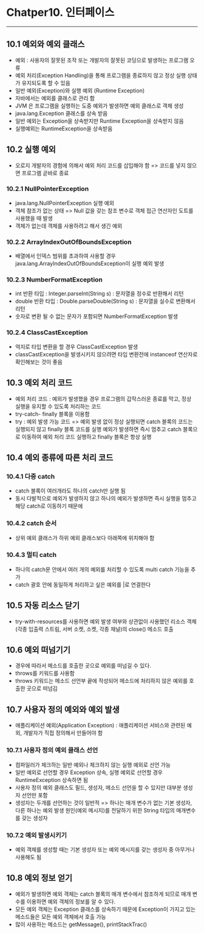 # Chatper10. 인터페이스
<hr/>

## 10.1 예외와 예외 클래스
- 예외 : 사용자의 잘못된 조작 또는 개발자의 잘못된 코딩으로 발생하는 프로그램 오류
- 예외 처리(Exception Handling)을 통해 프로그램을 종료하지 않고 정상 실행 상태가 유지되도록 할 수 있음
- 일반 예외(Exception)와 실행 예외 (Runtime Exception)
- 자바에서는 예외를 클래스로 관리 함
- JVM 은 프로그램을 실행하는 도중 예외가 발생하면 예외 클래스로 객체 생성
- java.lang.Exception 클래스를 상속 받음
- 일반 예외는 Exception을 상속받지만 Runtime Exception을 상속받지 않음
- 실행예외는 RuntimeException을 상속받음

## 10.2 실행 예외
- 오로지 개발자의 경험에 의해서 예외 처리 코드를 삽입해야 함 => 코드를 넣지 않으면 프로그램 곧바로 종료

### 10.2.1 NullPointerException
- java.lang.NullPointerException 실행 예외
- 객체 참조가 없는 상태 => Null 값을 갖는 참조 변수로 객체 접근 연산자인 도트를 사용했을 때 발생
- 객체가 없는데 객체를 사용하려고 해서 생긴 예외

### 10.2.2 ArrayIndexOutOfBoundsException
- 배열에서 인덱스 범위를 초과하여 사용할 경우 java.lang.ArrayIndexOutOfBoundsException이 실행 예외 발생

### 10.2.3 NumberFormatException
- int 반환 타입 : Integer.parseInt(String s) : 문자열을 정수로 반환해서 리턴
- double 반환 타입 : Double.parseDouble(String s) : 문자열을 실수로 변환해서 리턴
- 숫자로 변환 될 수 없는 문자가 포함되면 NumberFormatException 발생

### 10.2.4 ClassCastException
- 억지로 타입 변환을 할 경우 ClassCastException 발생
- classCastException을 발생시키지 않으려면 타입 변환전에 instanceof 연산자로 확인해보는 것이 좋음

## 10.3 예외 처리 코드
- 예외 처리 코드 : 예외가 발생했을 경우 프로그램의 갑작스러운 종료를 막고, 정상 실행을 유지할 수 있도록 처리하는 코드
- try-catch- finally 블록을 이용함
- try : 예외 발생 가능 코드
 => 예외 발생 없이 정상 실행되면 catch 블록의 코드는 실행되지 않고 finally 블록 코드를 실행
    예외가 발생하면 즉시 멈추고 catch 블록으로 이동하여 예외 처리 코드 실행하고 finally 블록은 항상 실행
 
## 10.4 예외 종류에 따른 처리 코드
### 10.4.1 다중 catch
- catch 블록이 여러개라도 하나의 catch만 실행 됨
- 동시 다발적으로 예외가 발생하지 않고 하나의 예외가 발생하면 즉시 실행을 멈추고 해당 catch로 이동하기 때문에

### 10.4.2 catch 순서
- 상위 예외 클래스가 하위 예외 클래스보다 아래쪽에 위치해야 함


### 10.4.3 멀티 catch
- 하나의 catch문 안에서 여러 개의 예외를 처리할 수 있도록 multi catch 기능을 추가
- catch 괄호 안에 동일하게 처리하고 싶은 예외를 |로 연결한다

## 10.5 자동 리소스 닫기
- try-with-resources를 사용하면 예외 발생 여부와 상관없이 사용했던 리소스 객체(각종 입출력 스트림, 서버 소켓, 소켓, 각종 채널)의 close() 메소드 호출

## 10.6 예외 떠넘기기
- 경우에 따라서 메소드를 호출한 곳으로 예외를 떠넘길 수 있다.
- throws를 키워드를 사용함
- throws 키워드는 메소드 선언부 끝에 작성되어 메소드에 처리하지 않은 예외를 호출한 곳으로 떠넘김

## 10.7 사용자 정의 예외와 예외 발생
- 애플리케이션 예외(Application Exception) : 애플리케이션 서비스와 관련된 예외, 개발자가 직접 정의해서 만들어야 함

### 10.7.1 사용자 정의 예외 클래스 선언
- 컴파일러가 체크하는 일반 예외나 체크하지 않는 실행 예외로 선언 가능
- 일반 예외로 선언할 경우 Exception 상속, 실행 예외로 선언할 경우 RuntimeException 상속하면 됨
- 사용자 정의 예외 클래스도 필드, 생성자, 메소드 선언을 할 수 있지만 대부분 생성자 선언만 포함
- 생성자는 두개를 선언하는 것이 일반적
  => 하나는 매개 변수가 없는 기본 생성자, 다른 하나는 예외 발생 원인(예외 메시지)를 전달하기 위한 String 타입의 매개변수를 갖는 생성자
  
### 10.7.2 예외 발생시키기
- 예외 객체를 생성할 때는 기본 생성자 또는 예외 메시지를 갖는 생성자 중 아무거나 사용해도 됨

## 10.8 예외 정보 얻기
- 예외가 발생하면 예외 객체는 catch 블록의 매개 변수에서 참조하게 되므로 매개 변수를 이용하면 예외 객체의 정보를 알 수 있다.
- 모든 예외 객체는 Exception 클래스를 상속하기 때문에 Exception이 가지고 있는 메소드들은 모든 예외 객체에서 호출 가능
- 많이 사용하는 메소드는 getMessage(), printStackTrac()